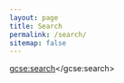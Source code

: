 ```yaml
---
layout: page
title: Search
permalink: /search/
sitemap: false
---
```


<!-- <div id="home-search" class="home">
     <script>
         (function() {
             var cx = '018380072962087231429:-fwviaiwhqq';
             var gcse = document.createElement('script');
             gcse.type = 'text/javascript';
             gcse.async = true;
             gcse.src = (document.location.protocol == 'https:' ? 'https:' : 'http:') +
             '//www.google.com/cse/cse.js?cx=' + cx;
             var s = document.getElementsByTagName('script')[0];
             s.parentNode.insertBefore(gcse, s);
         })();
     </script>
     <gcse:search queryParameterName="searchString"></gcse:search>
 </div> -->

 <!-- From google -->
 <script>
  (function() {
    var cx = '018380072962087231429:-fwviaiwhqq';
    var gcse = document.createElement('script');
    gcse.type = 'text/javascript';
    gcse.async = true;
    gcse.src = 'https://cse.google.com/cse.js?cx=' + cx;
    var s = document.getElementsByTagName('script')[0];
    s.parentNode.insertBefore(gcse, s);
  })();
</script>
<gcse:search></gcse:search>